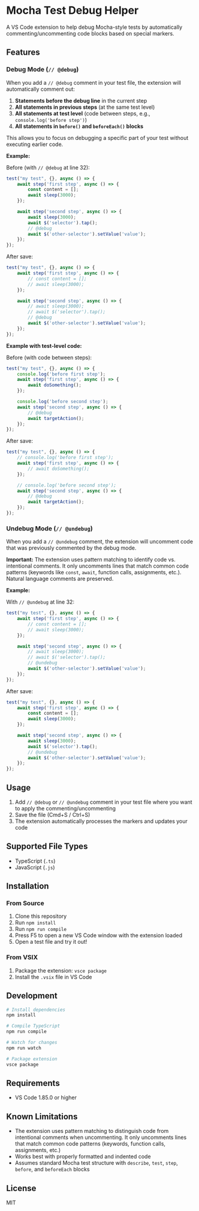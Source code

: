 # Mocha Test Debug Helper

A VS Code extension to help debug Mocha-style tests by automatically commenting/uncommenting code blocks based on special markers.

## Features

### Debug Mode (`// @debug`)

When you add a `// @debug` comment in your test file, the extension will automatically comment out:

1. **Statements before the debug line** in the current step
2. **All statements in previous steps** (at the same test level)
3. **All statements at test level** (code between steps, e.g., `console.log('before step')`)
4. **All statements in `before()` and `beforeEach()` blocks**

This allows you to focus on debugging a specific part of your test without executing earlier code.

**Example:**

Before (with `// @debug` at line 32):
```typescript
test("my test", {}, async () => {
    await step('first step', async () => {
        const content = [];
        await sleep(3000);
    });

    await step('second step', async () => {
        await sleep(3000);
        await $('selector').tap();
        // @debug
        await $('other-selector').setValue('value');
    });
});
```

After save:
```typescript
test("my test", {}, async () => {
    await step('first step', async () => {
        // const content = [];
        // await sleep(3000);
    });

    await step('second step', async () => {
        // await sleep(3000);
        // await $('selector').tap();
        // @debug
        await $('other-selector').setValue('value');
    });
});
```

**Example with test-level code:**

Before (with code between steps):
```typescript
test("my test", {}, async () => {
    console.log('before first step');
    await step('first step', async () => {
        await doSomething();
    });

    console.log('before second step');
    await step('second step', async () => {
        // @debug
        await targetAction();
    });
});
```

After save:
```typescript
test("my test", {}, async () => {
    // console.log('before first step');
    await step('first step', async () => {
        // await doSomething();
    });

    // console.log('before second step');
    await step('second step', async () => {
        // @debug
        await targetAction();
    });
});
```

### Undebug Mode (`// @undebug`)

When you add a `// @undebug` comment, the extension will uncomment code that was previously commented by the debug mode.

**Important:** The extension uses pattern matching to identify code vs. intentional comments. It only uncomments lines that match common code patterns (keywords like `const`, `await`, function calls, assignments, etc.). Natural language comments are preserved.

**Example:**

With `// @undebug` at line 32:
```typescript
test("my test", {}, async () => {
    await step('first step', async () => {
        // const content = [];
        // await sleep(3000);
    });

    await step('second step', async () => {
        // await sleep(3000);
        // await $('selector').tap();
        // @undebug
        await $('other-selector').setValue('value');
    });
});
```

After save:
```typescript
test("my test", {}, async () => {
    await step('first step', async () => {
        const content = [];
        await sleep(3000);
    });

    await step('second step', async () => {
        await sleep(3000);
        await $('selector').tap();
        // @undebug
        await $('other-selector').setValue('value');
    });
});
```

## Usage

1. Add `// @debug` or `// @undebug` comment in your test file where you want to apply the commenting/uncommenting
2. Save the file (Cmd+S / Ctrl+S)
3. The extension automatically processes the markers and updates your code

## Supported File Types

- TypeScript (`.ts`)
- JavaScript (`.js`)

## Installation

### From Source

1. Clone this repository
2. Run `npm install`
3. Run `npm run compile`
4. Press F5 to open a new VS Code window with the extension loaded
5. Open a test file and try it out!

### From VSIX

1. Package the extension: `vsce package`
2. Install the `.vsix` file in VS Code

## Development

```bash
# Install dependencies
npm install

# Compile TypeScript
npm run compile

# Watch for changes
npm run watch

# Package extension
vsce package
```

## Requirements

- VS Code 1.85.0 or higher

## Known Limitations

- The extension uses pattern matching to distinguish code from intentional comments when uncommenting. It only uncomments lines that match common code patterns (keywords, function calls, assignments, etc.)
- Works best with properly formatted and indented code
- Assumes standard Mocha test structure with `describe`, `test`, `step`, `before`, and `beforeEach` blocks

## License

MIT

